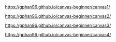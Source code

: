 https://gphan96.github.io/canvas-beginner/canvas1/

https://gphan96.github.io/canvas-beginner/canvas2/

https://gphan96.github.io/canvas-beginner/canvas3/

https://gphan96.github.io/canvas-beginner/canvas4/